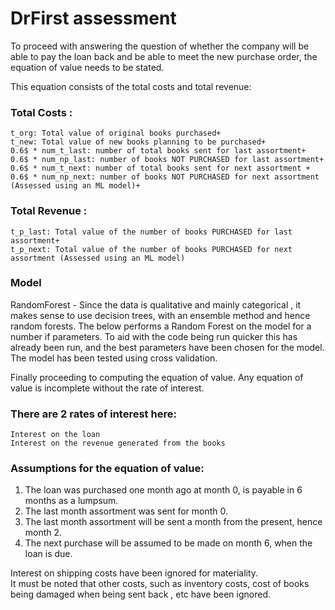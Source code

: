 # DrFirst assessment

To proceed with answering the question of whether the company will be able to pay the loan back and be able to meet the new purchase order, the equation of value needs to be stated.

This equation consists of the total costs and total revenue:
### Total Costs :
    t_org: Total value of original books purchased+
    t_new: Total value of new books planning to be purchased+
    0.6$ * num_t_last: number of total books sent for last assortment+
    0.6$ * num_np_last: number of books NOT PURCHASED for last assortment+
    0.6$ * num_t_next: number of total books sent for next assortment +
    0.6$ * num_np_next: number of books NOT PURCHASED for next assortment (Assessed using an ML model)+
    
### Total Revenue : 
    t_p_last: Total value of the number of books PURCHASED for last assortment+
    t_p_next: Total value of the number of books PURCHASED for next assortment (Assessed using an ML model)
    
### Model

RandomForest - Since the data is qualitative and mainly categorical , it makes sense to use decision trees, with
an ensemble method and hence random forests. The below performs a Random Forest on the model for a number if parameters.
To aid with the code being run quicker this has already been run, and the best parameters have been chosen for the model.
The model has been tested using cross validation.

Finally proceeding to computing the equation of value. Any equation of value is incomplete without the rate of interest.
### There are 2 rates of interest here:
    Interest on the loan
    Interest on the revenue generated from the books
    
### Assumptions for the equation of value: 
1. The loan was purchased one month ago at month 0, is payable in 6 months as a lumpsum.
2. The last month assortment was sent for month 0.
3. The last month assortment will be sent a month from the present, hence month 2.
4. The next purchase will be assumed to be made on month 6, when the loan is due.

Interest on shipping costs have been ignored for materiality.    
It must be noted that other costs, such as inventory costs, cost of books being damaged when being sent back , etc have been ignored.
